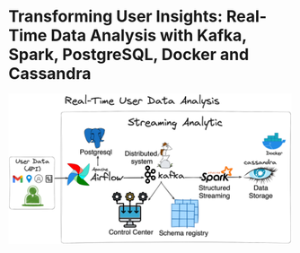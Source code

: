 # Transforming User Insights: Real-Time Data Analysis with Kafka, Spark, PostgreSQL, Docker and Cassandra

<p align="center">
  <img src="images/background.png" alt="Wallpaper">
</p>
